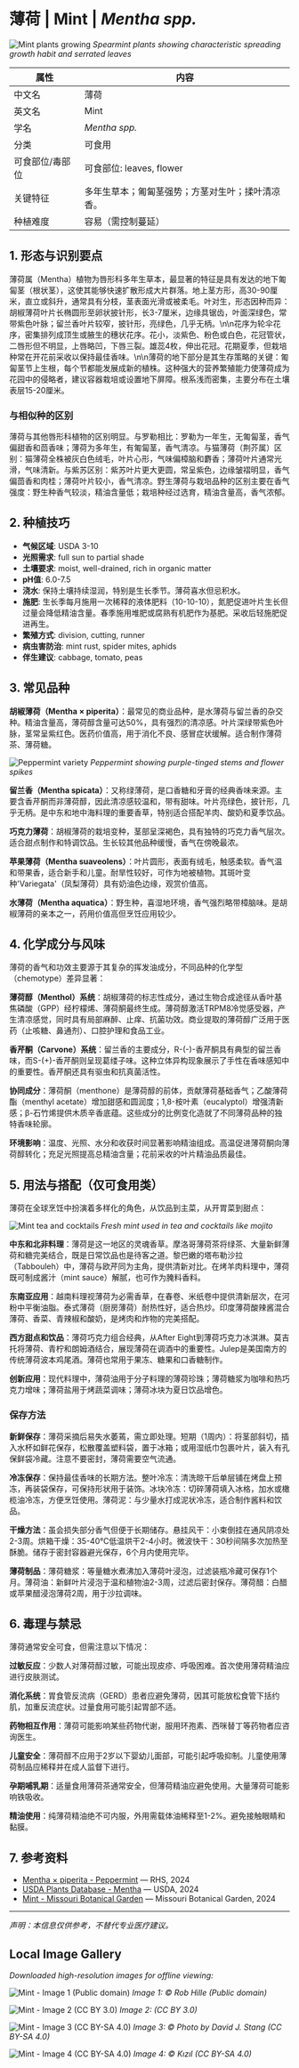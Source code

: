 # 薄荷 | Mint | *Mentha spp.*

![Mint plants growing](https://upload.wikimedia.org/wikipedia/commons/thumb/4/44/Mentha_spicata_plant.jpg/640px-Mentha_spicata_plant.jpg)
*Spearmint plants showing characteristic spreading growth habit and serrated leaves*

| 属性 | 内容 |
|------|------|
| 中文名 | 薄荷 |
| 英文名 | Mint |
| 学名 | *Mentha spp.* |
| 分类 | 可食用 |
| 可食部位/毒部位 | 可食部位: leaves, flower |
| 关键特征 | 多年生草本；匍匐茎强势；方茎对生叶；揉叶清凉香。 |
| 种植难度 | 容易（需控制蔓延） |

## 1. 形态与识别要点

薄荷属（Mentha）植物为唇形科多年生草本，最显著的特征是具有发达的地下匍匐茎（根状茎），这使其能够快速扩散形成大片群落。地上茎方形，高30-90厘米，直立或斜升，通常具有分枝，茎表面光滑或被柔毛。叶对生，形态因种而异：胡椒薄荷叶片长椭圆形至卵状披针形，长3-7厘米，边缘具锯齿，叶面深绿色，常带紫色叶脉；留兰香叶片较窄，披针形，亮绿色，几乎无柄。\n\n花序为轮伞花序，密集排列成顶生或腋生的穗状花序。花小，淡紫色、粉色或白色，花冠管状，二唇形但不明显，上唇略凹，下唇三裂。雄蕊4枚，伸出花冠。花期夏季，但栽培种常在开花前采收以保持最佳香味。\n\n薄荷的地下部分是其生存策略的关键：匍匐茎节上生根，每个节都能发展成新的植株。这种强大的营养繁殖能力使薄荷成为花园中的侵略者，建议容器栽培或设置地下屏障。根系浅而密集，主要分布在土壤表层15-20厘米。

### 与相似种的区别

薄荷与其他唇形科植物的区别明显。与罗勒相比：罗勒为一年生，无匍匐茎，香气偏甜香和茴香味；薄荷为多年生，有匍匐茎，香气清凉。与猫薄荷（荆芥属）区别：猫薄荷全株被灰白色绒毛，叶片心形，气味偏樟脑和麝香；薄荷叶片通常光滑，气味清新。与紫苏区别：紫苏叶片更大更圆，常呈紫色，边缘皱褶明显，香气偏茴香和肉桂；薄荷叶片较小，香气清凉。野生薄荷与栽培品种的区别主要在香气强度：野生种香气较淡，精油含量低；栽培种经过选育，精油含量高，香气浓郁。

## 2. 种植技巧

- **气候区域**: USDA 3-10
- **光照需求**: full sun to partial shade
- **土壤要求**: moist, well-drained, rich in organic matter
- **pH值**: 6.0-7.5
- **浇水**: 保持土壤持续湿润，特别是生长季节。薄荷喜水但忌积水。
- **施肥**: 生长季每月施用一次稀释的液体肥料（10-10-10），氮肥促进叶片生长但过量会降低精油含量。春季施用堆肥或腐熟有机肥作为基肥。采收后轻施肥促进再生。
- **繁殖方式**: division, cutting, runner
- **病虫害防治**: mint rust, spider mites, aphids
- **伴生建议**: cabbage, tomato, peas

## 3. 常见品种

**胡椒薄荷（Mentha × piperita）**：最常见的商业品种，是水薄荷与留兰香的杂交种。精油含量高，薄荷醇含量可达50%，具有强烈的清凉感。叶片深绿带紫色叶脉，茎常呈紫红色。医药价值高，用于消化不良、感冒症状缓解。适合制作薄荷茶、薄荷糖。

![Peppermint variety](https://upload.wikimedia.org/wikipedia/commons/thumb/d/da/Mentha_piperita_flowers.jpg/640px-Mentha_piperita_flowers.jpg)
*Peppermint showing purple-tinged stems and flower spikes*

**留兰香（Mentha spicata）**：又称绿薄荷，是口香糖和牙膏的经典香味来源。主要含香芹酮而非薄荷醇，因此清凉感较温和，带有甜味。叶片亮绿色，披针形，几乎无柄。是中东和地中海料理的重要香草，特别适合搭配羊肉、酸奶和夏季饮品。

**巧克力薄荷**：胡椒薄荷的栽培变种，茎部呈深褐色，具有独特的巧克力香气层次。适合甜点制作和特调饮品。生长较其他品种缓慢，香气在傍晚最浓。

**苹果薄荷（Mentha suaveolens）**：叶片圆形，表面有绒毛，触感柔软。香气温和带果香，适合新手和儿童。耐旱性较好，可作为地被植物。其斑叶变种'Variegata'（凤梨薄荷）具有奶油色边缘，观赏价值高。

**水薄荷（Mentha aquatica）**：野生种，喜湿地环境，香气强烈略带樟脑味。是胡椒薄荷的亲本之一，药用价值高但烹饪应用较少。

## 4. 化学成分与风味

薄荷的香气和功效主要源于其复杂的挥发油成分，不同品种的化学型（chemotype）差异显著：

**薄荷醇（Menthol）系统**：胡椒薄荷的标志性成分，通过生物合成途径从香叶基焦磷酸（GPP）经柠檬烯、薄荷酮最终生成。薄荷醇激活TRPM8冷觉感受器，产生清凉感觉，同时具有局部麻醉、止痒、抗菌功效。商业提取的薄荷醇广泛用于医药（止咳糖、鼻通剂）、口腔护理和食品工业。

**香芹酮（Carvone）系统**：留兰香的主要成分，R-(-)-香芹酮具有典型的留兰香味，而S-(+)-香芹酮则呈现葛缕子味。这种立体异构现象展示了手性在香味感知中的重要性。香芹酮还具有驱虫和抗真菌活性。

**协同成分**：薄荷酮（menthone）是薄荷醇的前体，贡献薄荷基础香气；乙酸薄荷酯（menthyl acetate）增加甜感和圆润度；1,8-桉叶素（eucalyptol）增强清新感；β-石竹烯提供木质辛香底蕴。这些成分的比例变化造就了不同薄荷品种的独特香味轮廓。

**环境影响**：温度、光照、水分和收获时间显著影响精油组成。高温促进薄荷酮向薄荷醇转化；充足光照提高总精油含量；花前采收的叶片精油品质最佳。

## 5. 用法与搭配（仅可食用类）

薄荷在全球烹饪中扮演着多样化的角色，从饮品到主菜，从开胃菜到甜点：

![Mint tea and cocktails](https://upload.wikimedia.org/wikipedia/commons/thumb/5/55/Mint_tea_mojito.jpg/640px-Mint_tea_mojito.jpg)
*Fresh mint used in tea and cocktails like mojito*

**中东和北非料理**：薄荷是这一地区的灵魂香草。摩洛哥薄荷茶将绿茶、大量新鲜薄荷和糖完美结合，既是日常饮品也是待客之道。黎巴嫩的塔布勒沙拉（Tabbouleh）中，薄荷与欧芹同为主角，提供清新对比。在烤羊肉料理中，薄荷既可制成酱汁（mint sauce）解腻，也可作为腌料香料。

**东南亚应用**：越南料理视薄荷为必需香草，在春卷、米纸卷中提供清新层次，在河粉中平衡油脂。泰式薄荷（厨房薄荷）耐热性好，适合热炒。印度薄荷酸辣酱混合薄荷、香菜、青辣椒和酸奶，是烤肉和炸物的完美搭配。

**西方甜点和饮品**：薄荷巧克力组合经典，从After Eight到薄荷巧克力冰淇淋。莫吉托将薄荷、青柠和朗姆酒结合，展现薄荷在调酒中的重要性。Julep是美国南方的传统薄荷波本鸡尾酒。薄荷也常用于果冻、糖果和口香糖制作。

**创新应用**：现代料理中，薄荷油用于分子料理的薄荷珍珠；薄荷糖浆为咖啡和热巧克力增味；薄荷盐用于烤蔬菜调味；薄荷冰块为夏日饮品增色。

### 保存方法

**新鲜保存**：薄荷采摘后易失水萎蔫，需立即处理。短期（1周内）：将茎部斜切，插入水杯如鲜花保存，松散覆盖塑料袋，置于冰箱；或用湿纸巾包裹叶片，装入有孔保鲜袋冷藏。注意不要密封，薄荷需要空气流通。

**冷冻保存**：保持最佳香味的长期方法。整叶冷冻：清洗晾干后单层铺在烤盘上预冻，再装袋保存，可保持形状用于装饰。冰块冷冻：切碎薄荷填入冰格，加水或橄榄油冷冻，方便烹饪使用。薄荷泥：与少量水打成泥状冷冻，适合制作酱料和饮品。

**干燥方法**：虽会损失部分香气但便于长期储存。悬挂风干：小束倒挂在通风阴凉处2-3周。烘箱干燥：35-40°C低温烘干2-4小时。微波快干：30秒间隔多次加热至酥脆。储存于密封容器避光保存，6个月内使用完毕。

**薄荷制品**：薄荷糖浆：等量糖水煮沸加入薄荷叶浸泡，过滤装瓶冷藏可保存1个月。薄荷油：新鲜叶片浸泡于温和植物油2-3周，过滤后密封保存。薄荷醋：白醋或苹果醋浸泡薄荷2周，用于沙拉调味。

## 6. 毒理与禁忌

薄荷通常安全可食，但需注意以下情况：

**过敏反应**：少数人对薄荷醇过敏，可能出现皮疹、呼吸困难。首次使用薄荷精油应进行皮肤测试。

**消化系统**：胃食管反流病（GERD）患者应避免薄荷，因其可能放松食管下括约肌，加重反流症状。过量食用可能引起胃部不适。

**药物相互作用**：薄荷可能影响某些药物代谢，服用环孢素、西咪替丁等药物者应咨询医生。

**儿童安全**：薄荷醇不应用于2岁以下婴幼儿面部，可能引起呼吸抑制。儿童使用薄荷制品应稀释并在成人监督下进行。

**孕期哺乳期**：适量食用薄荷茶通常安全，但薄荷精油应避免使用。大量薄荷可能影响铁吸收。

**精油使用**：纯薄荷精油绝不可内服，外用需载体油稀释至1-2%。避免接触眼睛和黏膜。

## 7. 参考资料

- [Mentha × piperita - Peppermint](https://www.rhs.org.uk/plants/11090/mentha-x-piperita/details) — RHS, 2024
- [USDA Plants Database - Mentha](https://plants.usda.gov/home/plantProfile?symbol=MENTHA) — USDA, 2024
- [Mint - Missouri Botanical Garden](https://www.missouribotanicalgarden.org/PlantFinder/PlantFinderDetails.aspx?taxonid=281961) — Missouri Botanical Garden, 2024

---
*声明：本信息仅供参考，不替代专业医疗建议。*

## Local Image Gallery

*Downloaded high-resolution images for offline viewing:*

![Mint - Image 1 (Public domain)](../images/mint/01.jpg)
*Image 1: © Rob Hille (Public domain)*

![Mint - Image 2 (CC BY 3.0)](../images/mint/02.jpg)
*Image 2:  (CC BY 3.0)*

![Mint - Image 3 (CC BY-SA 4.0)](../images/mint/03.jpg)
*Image 3: © Photo by David J. Stang (CC BY-SA 4.0)*

![Mint - Image 4 (CC BY-SA 4.0)](../images/mint/04.jpg)
*Image 4: © Kızıl (CC BY-SA 4.0)*
